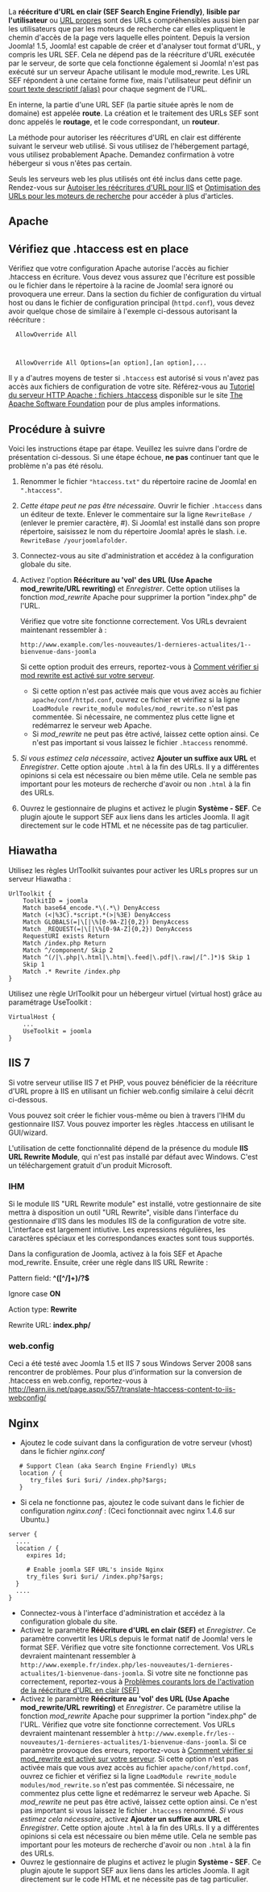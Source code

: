 <!-- Filename: Enabling_Search_Engine_Friendly_(SEF)_URLs / Display title: Autoriser les réécriture d'URL en clair  (SEF). -->

La **réécriture d'URL en clair (SEF Search Engine Friendly)**, **lisible
par l'utilisateur** ou
<a href="https://en.wikipedia.org/wiki/Clean_URL" class="extiw"
title="wikipedia:Clean URL">URL propres</a> sont des URLs
compréhensibles aussi bien par les utilisateurs que par les moteurs de
recherche car elles expliquent le chemin d'accès de la page vers
laquelle elles pointent. Depuis la version Joomla! 1.5, Joomla! est
capable de créer et d'analyser tout format d'URL, y compris les URL SEF.
Cela ne dépend pas de la réécriture d'URL exécutée par le serveur, de
sorte que cela fonctionne également si Joomla! n'est pas exécuté sur un
serveur Apache utilisant le module mod_rewrite. Les URL SEF répondent à
une certaine forme fixe, mais l'utilisateur peut définir un [court texte
descriptif
(alias)](https://docs.joomla.org/Alias "Special:MyLanguage/Alias") pour
chaque segment de l'URL.

En interne, la partie d'une URL SEF (la partie située après le nom de
domaine) est appelée **route**. La création et le traitement des URLs
SEF sont donc appelés le **routage**, et le code correspondant, un
**routeur**.

La méthode pour autoriser les réécritures d'URL en clair est différente
suivant le serveur web utilisé. Si vous utilisez de l'hébergement
partagé, vous utilisez probablement Apache. Demandez confirmation à
votre hébergeur si vous n'êtes pas certain.

Seuls les serveurs web les plus utilisés ont été inclus dans cette page.
Rendez-vous sur [Autoiser les réécritures d'URL pour
IIS](https://docs.joomla.org/Enabling_Search_Engine_Friendly_(SEF)_URLs_on_IIS "Enabling Search Engine Friendly (SEF) URLs on IIS")
et [Optimisation des URLs pour les moteurs de
recherche](https://docs.joomla.org/Category:Search_Engine_Friendly_URLs/fr "Category:Search Engine Friendly URLs/fr")
pour accéder à plus d'articles.

## Apache

## Vérifiez que .htaccess est en place

Vérifiez que votre configuration Apache autorise l'accès au fichier
.htaccess en écriture. Vous devez vous assurez que l'écriture est
possible ou le fichier dans le répertoire à la racine de Joomla! sera
ignoré ou provoquera une erreur. Dans la section du fichier de
configuration du virtual host ou dans le fichier de configuration
principal (`httpd.conf`), vous devez avoir quelque chose de similaire à
l'exemple ci-dessous autorisant la réécriture :

      AllowOverride All



      AllowOverride All Options=[an option],[an option],...

Il y a d'autres moyens de tester si `.htaccess` est autorisé si vous
n'avez pas accès aux fichiers de configuration de votre site.
Référez-vous au
<a href="http://httpd.apache.org/docs/current/howto/htaccess.html"
class="external text" target="_blank"
rel="nofollow noreferrer noopener">Tutoriel du serveur HTTP Apache :
fichiers .htaccess</a> disponible sur le site
<a href="http://www.apache.org/" class="external text" target="_blank"
rel="nofollow noreferrer noopener">The Apache Software Foundation</a>
pour de plus amples informations.

## Procédure à suivre

Voici les instructions étape par étape. Veuillez les suivre dans l'ordre
de présentation ci-dessous. Si une étape échoue, **ne pas** continuer
tant que le problème n'a pas été résolu.

1.  Renommer le fichier `"htaccess.txt"` du répertoire racine de Joomla!
    en `".htaccess"`.

2.  *Cette étape peut ne pas être nécessaire.* Ouvrir le fichier
    `.htaccess` dans un éditeur de texte. Enlever le commentaire sur la
    ligne `RewriteBase /` (enlever le premier caractère, \#). Si Joomlaǃ
    est installé dans son propre répertoire, saisissez le nom du
    répertoire Joomlaǃ après le slash. i.e.
    `RewriteBase /yourjoomlafolder`.

3.  Connectez-vous au site d'administration et accédez à la
    configuration globale du site.

4.  Activez l'option **Réécriture au 'vol' des URL (Use Apache
    mod_rewrite/URL rewriting)** et *Enregistrer*. Cette option utilises
    la fonction *mod_rewrite* Apache pour supprimer la portion
    "index.php" de l'URL.

    Vérifiez que votre site fonctionne correctement. Vos URLs devraient
    maintenant ressembler à :

        http://www.example.com/les-­nouveautes/1­-dernieres-­actualites/1-­bienvenue-­dans-joomla

    Si cette option produit des erreurs, reportez-vous à [Comment
    vérifier si mod rewrite est activé sur votre
    serveur](https://docs.joomla.org/How_to_check_if_mod_rewrite_is_enabled_on_your_server "Special:MyLanguage/How to check if mod rewrite is enabled on your server").

    - Si cette option n'est pas activée mais que vous avez accès au
      fichier `apache/conf/httpd.conf`, ouvrez ce fichier et vérifiez si
      la ligne `LoadModule rewrite_module modules/mod_rewrite.so` n'est
      pas commentée. Si nécessaire, ne commentez plus cette ligne et
      redémarrez le serveur web Apache.
    - Si *mod_rewrite* ne peut pas être activé, laissez cette option
      ainsi. Ce n'est pas important si vous laissez le fichier
      `.htaccess` renommé.

5.  *Si vous estimez cela nécessaire*, activez **Ajouter un suffixe aux
    URL** et *Enregistrer*. Cette option ajoute `.html` à la fin des
    URLs. Il y a différentes opinions si cela est nécessaire ou bien
    même utile. Cela ne semble pas important pour les moteurs de
    recherche d'avoir ou non `.html` à la fin des URLs.

6.  Ouvrez le gestionnaire de plugins et activez le plugin **Système -
    SEF**. Ce plugin ajoute le support SEF aux liens dans les articles
    Joomla. Il agit directement sur le code HTML et ne nécessite pas de
    tag particulier.

## Hiawatha

Utilisez les règles UrlToolkit suivantes pour activer les URLs propres
sur un serveur Hiawatha :

    UrlToolkit {
        ToolkitID = joomla
        Match base64_encode.*\(.*\) DenyAccess
        Match (<|%3C).*script.*(>|%3E) DenyAccess
        Match GLOBALS(=|\[|\%[0-9A-Z]{0,2}) DenyAccess
        Match _REQUEST(=|\[|\%[0-9A-Z]{0,2}) DenyAccess
        RequestURI exists Return
        Match /index.php Return
        Match ^/component/ Skip 2
        Match ^(/|\.php|\.html|\.htm|\.feed|\.pdf|\.raw|/[^.]*)$ Skip 1
        Skip 1
        Match .* Rewrite /index.php
    }

Utilisez une règle UrlToolkit pour un hébergeur virtuel (virtual host)
grâce au paramétrage UseToolkit :

    VirtualHost {
        ...
        UseToolkit = joomla
    }

## IIS 7

Si votre serveur utilise IIS 7 et PHP, vous pouvez bénéficier de la
réécriture d'URL propre à IIS en utilisant un fichier web.config
similaire à celui décrit ci-dessous.

Vous pouvez soit créer le fichier vous-même ou bien à travers l'IHM du
gestionnaire IIS7. Vous pouvez importer les règles .htaccess en
utilisant le GUI/wizard.

L'utilisation de cette fonctionnalité dépend de la présence du module
**IIS URL Rewrite Module**, qui n'est pas installé par défaut avec
Windows. C'est un téléchargement gratuit d'un produit Microsoft.

### IHM

Si le module IIS "URL Rewrite module" est installé, votre gestionnaire
de site mettra à disposition un outil "URL Rewrite", visible dans
l'interface du gestionnaire d'IIS dans les modules IIS de la
configuration de votre site. L'interface est largement intiutive. Les
expressions régulières, les caractères spéciaux et les correspondances
exactes sont tous supportés.

Dans la configuration de Joomla, activez à la fois SEF et Apache
mod_rewrite. Ensuite, créer une règle dans IIS URL Rewrite :

Pattern field: **^(\[^/\]+)/?\$**

Ignore case **ON**

Action type: **Rewrite**

Rewrite URL: **index.php/**

### web.config

Ceci a été testé avec Joomla 1.5 et IIS 7 sous Windows Server 2008 sans
rencontrer de problèmes. Pour plus d'information sur la conversion de
.htaccess en web.config, reportez-vous à <a
href="http://learn.iis.net/page.aspx/557/translate-htaccess-content-to-iis-webconfig/"
class="external free" target="_blank"
rel="nofollow noreferrer noopener">http://learn.iis.net/page.aspx/557/translate-htaccess-content-to-iis-webconfig/</a>


        
            
                
                    
                    
                        
                        
                            
                            
                            
                            
                            
                        
                        
                    
                    
                        
                        
                            
                        
                        
                    
                    
                        
                        
                            
                            
                            
                        
                        
                    
                
            
            
                
                    
                
            
        

## Nginx

- Ajoutez le code suivant dans la configuration de votre serveur (vhost)
  dans le fichier *nginx.conf* 

<!-- -->

       # Support Clean (aka Search Engine Friendly) URLs
       location / {
          try_files $uri $uri/ /index.php?$args;
       }

- Si cela ne fonctionne pas, ajoutez le code suivant dans le fichier de
  configuration *nginx.conf* : (Ceci fonctionnait avec nginx 1.4.6 sur
  Ubuntu.)

<!-- -->

    server {
      ....
      location / {
         expires 1d;

         # Enable joomla SEF URL's inside Nginx
         try_files $uri $uri/ /index.php?$args;
      }
      ....
    }

- Connectez-vous à l'interface d'administration et accédez à la
  configuration globale du site.
- Activez le paramètre **Réécriture d'URL en clair (SEF)** et
  *Enregistrer*. Ce paramètre convertit les URLs depuis le format natif
  de Joomla! vers le format SEF.
  Vérifiez que votre site fonctionne correctement. Vos URLs devraient
  maintenant ressembler à
  `http://www.exemple.fr/index.php/les-­nouveautes/1-­dernieres-actualites/1­-bienvenue-dans-joomla`.
  Si votre site ne fonctionne pas correctement, reportez-vous à
  [Problèmes courants lors de l'activation de la réécriture d'URL en
  clair
  (SEF)](https://docs.joomla.org/Common_problems_when_enabling_Search_Engine_Friendly_(SEF)_URLs/fr "Common problems when enabling Search Engine Friendly (SEF) URLs/fr")
- Activez le paramètre **Réécriture au 'vol' des URL (Use Apache
  mod_rewrite/URL rewriting)** et *Enregistrer*. Ce paramètre utilise la
  fonction *mod_rewrite* Apache pour supprimer la portion "index.php" de
  l'URL.
  Vérifiez que votre site fonctionne correctement. Vos URLs devraient
  maintenant ressembler à
  `http://www.exemple.fr/les-­nouveautes/1-­dernieres-actualites/1­-bienvenue-dans-joomla`.
  Si ce paramètre provoque des erreurs, reportez-vous à [Comment
  vérifier si mod_rewrite est activé sur votre
  serveur](https://docs.joomla.org/How_to_check_if_mod_rewrite_is_enabled_on_your_server/fr "How to check if mod rewrite is enabled on your server/fr").
  Si cette option n'est pas activée mais que vous avez accès au fichier
  `apache/conf/httpd.conf`, ouvrez ce fichier et vérifiez si la ligne
  `LoadModule rewrite_module modules/mod_rewrite.so` n'est pas
  commentée. Si nécessaire, ne commentez plus cette ligne et redémarrez
  le serveur web Apache.
  Si *mod_rewrite* ne peut pas être activé, laissez cette option ainsi.
  Ce n'est pas important si vous laissez le fichier `.htaccess` renommé.
  *Si vous estimez cela nécessaire*, activez **Ajouter un suffixe aux
  URL** et *Enregistrer*. Cette option ajoute `.html` à la fin des URLs.
  Il y a différentes opinions si cela est nécessaire ou bien même utile.
  Cela ne semble pas important pour les moteurs de recherche d'avoir ou
  non `.html` à la fin des URLs.
- Ouvrez le gestionnaire de plugins et activez le plugin **Système -
  SEF**. Ce plugin ajoute le support SEF aux liens dans les articles
  Joomla. Il agit directement sur le code HTML et ne nécessite pas de
  tag particulier.
